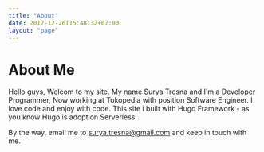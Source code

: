 ```yaml
---
title: "About"
date: 2017-12-26T15:48:32+07:00
layout: "page"
---
```


# About Me

Hello guys, Welcom to my site. My name Surya Tresna and I'm a Developer Programmer, Now working at Tokopedia with position Software Engineer.
I love code and enjoy with code. This site i built with Hugo Framework - as you know Hugo is adoption Serverless.

By the way, email me to [surya.tresna@gmail.com](mailto:surya.tresna@gmail.com) and keep in touch with me.